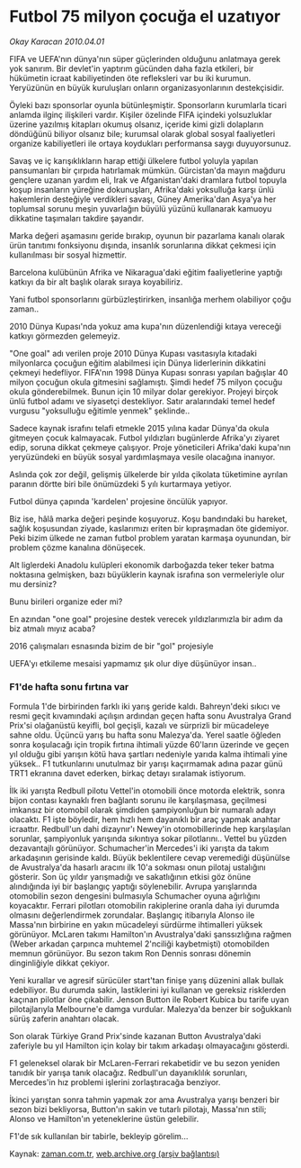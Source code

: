 # Futbol 75 milyon  çocuğa el uzatıyor

*Okay Karacan 2010.04.01*

<tr><td class="metin" colspan="2" style="padding-top: 20px; padding-left: 5px; ">FIFA ve UEFA'nın dünya'nın süper güçlerinden olduğunu anlatmaya gerek yok sanırım. Bir devlet'in yaptırım gücünden daha fazla etkileri, bir hükümetin icraat kabiliyetinden öte refleksleri var bu iki kurumun. Yeryüzünün en büyük kuruluşları onların organizasyonlarının destekçisidir.</td></tr><tr><td class="metin" colspan="2" style="padding-top: 20px; padding-left: 5px; "><p>Öyleki bazı sponsorlar oyunla bütünleşmiştir. Sponsorların kurumlarla ticari anlamda ilginç ilişkileri vardır. Kişiler özelinde FIFA içindeki yolsuzluklar üzerine yazılmış kitapları okumuş olsanız, içeride kimi gizli dolapların döndüğünü biliyor olsanız bile; kurumsal olarak global sosyal faaliyetleri organize kabiliyetleri ile ortaya koydukları performansa saygı duyuyorsunuz.
<p>Savaş ve iç karışıklıkların harap ettiği ülkelere futbol yoluyla yapılan pansumanları bir çırpıda hatırlamak mümkün. Gürcistan'da mayın mağduru gençlere uzanan yardım eli, Irak ve Afganistan'daki dramlara futbol topuyla koşup insanların yüreğine dokunuşları, Afrika'daki yoksulluğa karşı ünlü hakemlerin desteğiyle verdikleri savaşı, Güney Amerika'dan Asya'ya her toplumsal sorunu meşin yuvarlağın büyülü yüzünü kullanarak kamuoyu dikkatine taşımaları takdire şayandır.
<p>Marka değeri aşamasını geride bırakıp, oyunun bir pazarlama kanalı olarak ürün tanıtımı fonksiyonu dışında, insanlık sorunlarına dikkat çekmesi için kullanılması bir sosyal hizmettir.
<p>Barcelona kulübünün Afrika ve Nikaragua'daki eğitim faaliyetlerine yaptığı katkıyı da bir alt başlık olarak sıraya koyabiliriz.
<p>Yani futbol sponsorlarını gürbüzleştirirken, insanlığa merhem olabiliyor çoğu zaman..
<p>2010 Dünya Kupası'nda yokuz ama kupa'nın düzenlendiği kıtaya vereceği katkıyı görmezden gelemeyiz.
<p>"One goal" adı verilen proje 2010 Dünya Kupası vasıtasıyla kıtadaki milyonlarca çocuğun eğitim alabilmesi için Dünya liderlerinin dikkatini çekmeyi hedefliyor. FIFA'nın 1998 Dünya Kupası sonrası yapılan bağışlar 40 milyon çocuğun okula gitmesini sağlamıştı. Şimdi hedef 75 milyon çocuğu okula gönderebilmek. Bunun için 10 milyar dolar gerekiyor. Projeyi birçok ünlü futbol adamı ve siyasetçi destekliyor. Satır aralarındaki temel hedef vurgusu "yoksulluğu eğitimle yenmek" şeklinde..
<p>Sadece kaynak israfını telafi etmekle 2015 yılına kadar Dünya'da okula gitmeyen çocuk kalmayacak. Futbol yıldızları bugünlerde Afrika'yı ziyaret edip, soruna dikkat çekmeye çalışıyor. Proje yöneticileri Afrika'daki kupa'nın yeryüzündeki en büyük sosyal yardımlaşmaya vesile olacağına inanıyor.
<p>Aslında çok zor değil, gelişmiş ülkelerde bir yılda çikolata tüketimine ayrılan paranın dörtte biri bile önümüzdeki 5 yılı kurtarmaya yetiyor.
<p>Futbol dünya çapında 'kardelen' projesine öncülük yapıyor.
<p>Biz ise, hâlâ marka değeri peşinde koşuyoruz. Koşu bandındaki bu hareket, sağlık koşusundan ziyade, kaslarımızı eriten bir kıpraşmadan öte gidemiyor. Peki bizim ülkede ne zaman futbol problem yaratan karmaşa oyunundan, bir problem çözme kanalına dönüşecek.
<p>Alt liglerdeki Anadolu kulüpleri ekonomik darboğazda teker teker batma noktasına gelmişken, bazı büyüklerin kaynak israfına son vermeleriyle olur mu dersiniz?
<p>Bunu birileri organize eder mi?
<p>En azından "one goal" projesine destek verecek yıldızlarımızla bir adım da biz atmalı mıyız acaba?
<p>2016 çalışmaları esnasında bizim de bir "gol" projesiyle
<p>UEFA'yı etkileme mesaisi yapmamız şık olur diye düşünüyor insan..
<p><h3>F1'de hafta sonu fırtına var</h3>
<p>Formula 1'de birbirinden farklı iki yarış geride kaldı. Bahreyn'deki sıkıcı ve resmi geçit kıvamındaki açılışın ardından geçen hafta sonu Avustralya Grand Prix'si olağanüstü keyifli, bol geçişli, kazalı ve sürprizli bir mücadeleye sahne oldu. Üçüncü yarış bu hafta sonu Malezya'da. Yerel saatle öğleden sonra koşulacağı için tropik fırtına ihtimali yüzde 60'ların üzerinde ve geçen yıl olduğu gibi yarışın kötü hava şartları nedeniyle yarıda kalma ihtimali yine yüksek.. F1 tutkunlarını unutulmaz bir yarışı kaçırmamak adına pazar günü TRT1 ekranına davet ederken, birkaç detayı sıralamak istiyorum.
<p>İlk iki yarışta Redbull pilotu Vettel'in otomobili önce motorda elektrik, sonra bijon contası kaynaklı fren bağlantı sorunu ile karşılaşmasa, geçilmesi imkansız bir otomobil olarak şimdiden şampiyonluğun bir numaralı adayı olacaktı. F1 işte böyledir, hem hızlı hem dayanıklı bir araç yapmak anahtar icraattır. Redbull'un dahi dizaynır'ı Newey'in otomobillerinde hep karşılaşılan sorunlar, şampiyonluk yarışında sıkıntıya sokar pilotlarını.. Vettel bu yüzden dezavantajlı görünüyor. Schumacher'in Mercedes'i iki yarışta da takım arkadaşının gerisinde kaldı. Büyük beklentilere cevap veremediği düşünülse de Avustralya'da hasarlı aracını ilk 10'a sokması onun pilotaj ustalığını gösterir. Son üç yıldır yarışmadığı ve sakatlığının etkisi göz önüne alındığında iyi bir başlangıç yaptığı söylenebilir. Avrupa yarışlarında otomobilin sezon dengesini bulmasıyla Schumacher oyuna ağırlığını koyacaktır. Ferrari pilotları otomobilin rakiplerine oranla daha iyi durumda olmasını değerlendirmek zorundalar. Başlangıç itibarıyla Alonso ile Massa'nın birbirine en yakın mücadeleyi sürdürme ihtimalleri yüksek görünüyor. McLaren takımı Hamilton'ın Avustralya'daki şanssızlığına rağmen (Weber arkadan çarpınca muhtemel 2'nciliği kaybetmişti) otomobilden memnun görünüyor. Bu sezon takım Ron Dennis sonrası dönemin dinginliğiyle dikkat çekiyor.
<p>Yeni kurallar ve agresif sürücüler start'tan finişe yarış düzenini allak bullak edebiliyor. Bu durumda sakin, lastiklerini iyi kullanan ve gereksiz risklerden kaçınan pilotlar öne çıkabilir. Jenson Button ile Robert Kubica bu tarife uyan pilotajlarıyla Melbourne'e damga vurdular. Malezya'da benzer bir soğukkanlı sürüş zaferin anahtarı olacak.
<p>Son olarak Türkiye Grand Prix'sinde kazanan Button Avustralya'daki zaferiyle bu yıl Hamilton için kolay bir takım arkadaşı olmayacağını gösterdi.
<p>F1 geleneksel olarak bir McLaren-Ferrari rekabetidir ve bu sezon yeniden tanıdık bir yarışa tanık olacağız. Redbull'un dayanıklılık sorunları, Mercedes'in hız problemi işlerini zorlaştıracağa benziyor.
<p>İkinci yarıştan sonra tahmin yapmak zor ama Avustralya yarışı benzeri bir sezon bizi bekliyorsa, Button'ın sakin ve tutarlı pilotajı, Massa'nın stili; Alonso ve Hamilton'ın yeteneklerine üstün gelebilir.
<p>F1'de sık kullanılan bir tabirle, bekleyip görelim...<br/></p></p></p></p></p></p></p></p></p></p></p></p></p></p></p></p></p></p></p></p></p></p></p></p></td></tr>

Kaynak: [zaman.com.tr](http://zaman.com.tr/yazar.do?yazino=968032), [web.archive.org (arşiv bağlantısı)](http://web.archive.org/web/20100404024006/http://zaman.com.tr:80/yazar.do?yazino=968032)
